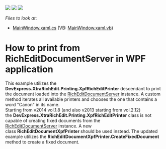 <!-- default badges list -->
![](https://img.shields.io/endpoint?url=https://codecentral.devexpress.com/api/v1/VersionRange/128608357/13.2.12%2B)
[![](https://img.shields.io/badge/Open_in_DevExpress_Support_Center-FF7200?style=flat-square&logo=DevExpress&logoColor=white)](https://supportcenter.devexpress.com/ticket/details/E3862)
[![](https://img.shields.io/badge/📖_How_to_use_DevExpress_Examples-e9f6fc?style=flat-square)](https://docs.devexpress.com/GeneralInformation/403183)
<!-- default badges end -->
<!-- default file list -->
*Files to look at*:

* [MainWindow.xaml.cs](./CS/RichEditDocumentServer_Print/MainWindow.xaml.cs) (VB: [MainWindow.xaml.vb](./VB/RichEditDocumentServer_Print/MainWindow.xaml.vb))
<!-- default file list end -->
# How to print from RichEditDocumentServer in WPF application


<p>This example utilizes the <strong>DevExpress.XtraRichEdit.Printing.XpfRichEditPrinter</strong> descendant to print the document loaded into the <a href="http://documentation.devexpress.com/#CoreLibraries/clsDevExpressXtraRichEditRichEditDocumentServertopic"><u>RichEditDocumentServer</u></a> instance. A custom method iterates all available printers and chooses the one that contains a word "Canon" in its name.<br />Starting from v2014 vol.1.8 (and also v2013 starting from vol.2.12) the <strong>DevExpress.XtraRichEdit.Printing.XpfRichEditPrinter</strong> class is not capable of creating fixed documents from the <a href="http://documentation.devexpress.com/#CoreLibraries/clsDevExpressXtraRichEditRichEditDocumentServertopic"><u>RichEditDocumentServer</u></a> instance. A new class <strong>RichEditDocumentXpfPrinter </strong>should be used instead. The updated example utilizes the <strong>RichEditDocumentXpfPrinter.CreateFixedDocument</strong> method to create a fixed document.</p>

<br/>


